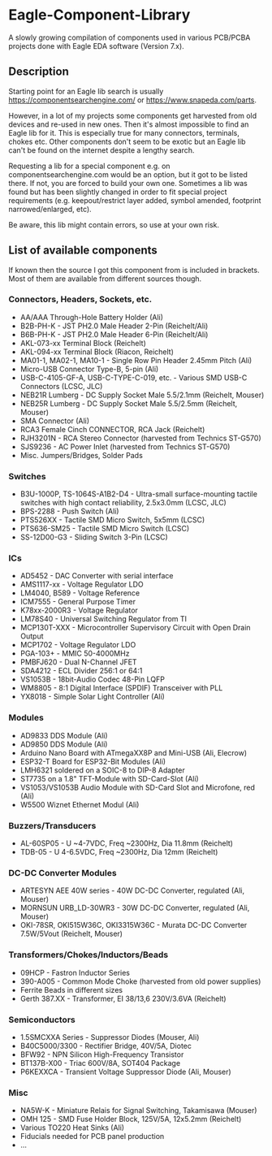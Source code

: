 # Eagle-Component-Library
A slowly growing compilation of components used in various PCB/PCBA projects done with Eagle EDA software (Version 7.x).

## Description

Starting point for an Eagle lib search is usually https://componentsearchengine.com/ or https://www.snapeda.com/parts.  

However, in a lot of my projects some components get harvested from old devices and re-used in new ones. Then it's almost impossible to find an Eagle lib for it. This is especially true for many connectors, terminals, chokes etc. Other components don't seem to be exotic but an Eagle lib can't be found on the internet despite a lengthy search.  

Requesting a lib for a special component e.g. on componentsearchengine.com would be an option, but it got to be listed there. If not, you are forced to build your own one. Sometimes a lib was found but has been slightly changed in order to fit special project requirements (e.g. keepout/restrict layer added, symbol amended, footprint narrowed/enlarged, etc).  

Be aware, this lib might contain errors, so use at your own risk.


## List of available components
If known then the source I got this component from is included in brackets. Most of them are available from different sources though.

### Connectors, Headers, Sockets, etc.
* AA/AAA Through-Hole Battery Holder (Ali)
* B2B-PH-K - JST PH2.0 Male Header 2-Pin (Reichelt/Ali)
* B6B-PH-K - JST PH2.0 Male Header 6-Pin (Reichelt/Ali)
* AKL-073-xx Terminal Block (Reichelt)
* AKL-094-xx Terminal Block (Riacon, Reichelt)
* MA01-1, MA02-1, MA10-1 - Single Row Pin Header 2.45mm Pitch (Ali)
* Micro-USB Connector Type-B, 5-pin (Ali)
* USB-C-4105-GF-A, USB-C-TYPE-C-019, etc. - Various SMD USB-C Connectors (LCSC, JLC)
* NEB21R Lumberg - DC Supply Socket Male 5.5/2.1mm (Reichelt, Mouser)
* NEB25R Lumberg - DC Supply Socket Male 5.5/2.5mm (Reichelt, Mouser)
* SMA Connector (Ali)
* RCA3 Female Cinch CONNECTOR, RCA Jack (Reichelt)
* RJH3201N - RCA Stereo Connector (harvested from Technics ST-G570)
* SJS9236 - AC Power Inlet (harvested from Technics ST-G570)
* Misc. Jumpers/Bridges, Solder Pads

### Switches
* B3U-1000P, TS-1064S-A1B2-D4 - Ultra-small surface-mounting tactile switches with high contact reliability, 2.5x3.0mm (LCSC, JLC)
* BPS-2288 - Push Switch (Ali)
* PTS526XX - Tactile SMD Micro Switch, 5x5mm (LCSC)
* PTS636-SM25 - Tactile SMD Micro Switch (LCSC)
* SS-12D00-G3 - Sliding Switch 3-Pin (LCSC)

### ICs
* AD5452 - DAC Converter with serial interface
* AMS1117-xx - Voltage Regulator LDO
* LM4040, B589 - Voltage Reference
* ICM7555 - General Purpose Timer
* K78xx-2000R3 - Voltage Regulator
* LM78S40 - Universal Switching Regulator from TI
* MCP130T-XXX - Microcontroller Supervisory Circuit with Open Drain Output
* MCP1702 - Voltage Regulator LDO
* PGA-103+ - MMIC 50-4000MHz
* PMBFJ620 - Dual N-Channel JFET
* SDA4212 - ECL Divider 256:1 or 64:1
* VS1053B - 18bit-Audio Codec 48-Pin LQFP
* WM8805 - 8:1 Digital Interface (SPDIF) Transceiver with PLL
* YX8018 - Simple Solar Light Controller (Ali)

### Modules
* AD9833 DDS Module (Ali)
* AD9850 DDS Module (Ali)
* Arduino Nano Board with ATmegaXX8P and Mini-USB (Ali, Elecrow)
* ESP32-T Board for ESP32-Bit Modules (Ali)
* LMH6321 soldered on a SOIC-8 to DIP-8 Adapter
* ST7735 on a 1.8" TFT-Module with SD-Card-Slot (Ali)
* VS1053/VS1053B Audio Module with SD-Card Slot and Microfone, red (Ali)
* W5500 Wiznet Ethernet Modul (Ali)

### Buzzers/Transducers
* AL-60SP05 - U ~4-7VDC, Freq ~2300Hz, Dia 11.8mm (Reichelt)
* TDB-05 - U 4-6.5VDC, Freq ~2300Hz, Dia 12mm (Reichelt)

### DC-DC Converter Modules
* ARTESYN AEE 40W series - 40W DC-DC Converter, regulated (Ali, Mouser) 
* MORNSUN URB_LD-30WR3 - 30W DC-DC Converter, regulated (Ali, Mouser) 
* OKI-78SR, OKI515W36C, OKI3315W36C - Murata DC-DC Converter 7.5W/5Vout (Reichelt, Mouser)

### Transformers/Chokes/Inductors/Beads
* 09HCP - Fastron Inductor Series 
* 390-A005 - Common Mode Choke (harvested from old power supplies)
* Ferrite Beads in different sizes
* Gerth 387.XX - Transformer, EI 38/13,6 230V/3.6VA (Reichelt)

### Semiconductors
* 1.5SMCXXA Series - Suppressor Diodes (Mouser, Ali)
* B40C5000/3300 - Rectifier Bridge, 40V/5A, Diotec
* BFW92 - NPN Silicon High-Frequency Transistor
* BT137B-X00 - Triac 600V/8A, SOT404 Package
* P6KEXXCA - Transient Voltage Suppressor Diode (Ali, Mouser)

### Misc
* NA5W-K - Miniature Relais for Signal Switching, Takamisawa (Mouser)
* OMH 125 - SMD Fuse Holder Block, 125V/5A, 12x5.2mm (Reichelt)
* Various TO220 Heat Sinks (Ali) 
* Fiducials needed for PCB panel production
* ...

